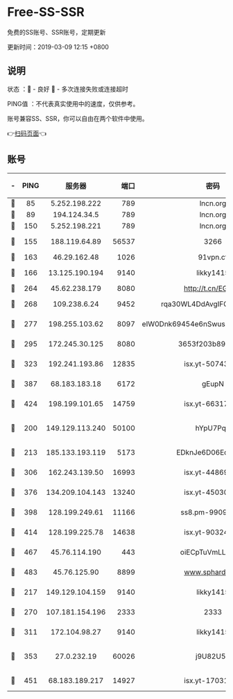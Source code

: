 # Free-SS-SSR

免费的SS账号、SSR账号，定期更新

更新时间：2019-03-09 12:15 +0800

## 说明

状态     ：🙂 - 良好 🙁 - 多次连接失败或连接超时

PING值   ：不代表真实使用中的速度，仅供参考。

账号兼容SS、SSR，你可以自由在两个软件中使用。

👉[扫码页面](https://liesauer.github.io/Free-SS-SSR/)👈

## 账号

|-|PING|服务器|端口|密码|加密方式|区域|
|:----:|:----:|:-----:|-----:|:----:|:----:|:----:|
|🙂|85|5.252.198.222|789|lncn.org|rc4|JP|
|🙂|89|194.124.34.5|789|lncn.org|rc4|JP|
|🙂|150|5.252.198.221|789|lncn.org|rc4|JP|
|🙂|155|188.119.64.89|56537|3266|aes-256-cfb|RU|
|🙂|163|46.29.162.48|1026|91vpn.cf|rc4-md5|RU|
|🙂|166|13.125.190.194|9140|likky1415|aes-256-cfb|KR|
|🙂|264|45.62.238.179|8080|http://t.cn/EGJIyrl|rc4-md5|CA|
|🙂|268|109.238.6.24|9452|rqa30WL4DdAvgIFG6Fs3znzTa|aes-256-cfb|FR|
|🙂|277|198.255.103.62|8097|eIW0Dnk69454e6nSwuspv9DmS201tQ0D|aes-256-cfb|US|
|🙂|295|172.245.30.125|8080|3653f203b896678d|chacha20-ietf|US|
|🙂|323|192.241.193.86|12835|isx.yt-50743276|aes-256-cfb|US|
|🙂|387|68.183.183.18|6172|gEupN|aes-256-cfb|SG|
|🙂|424|198.199.101.65|14759|isx.yt-66317358|aes-256-cfb|US|
|🙂|200|149.129.113.240|50100|hYpU7PqP|chacha20-ietf-poly1305|CN|
|🙂|213|185.133.193.119|5173|EDknJe6D06EoWDaw|aes-256-cfb|US|
|🙂|306|162.243.139.50|16993|isx.yt-44869527|aes-256-cfb|US|
|🙂|376|134.209.104.143|13240|isx.yt-45030016|aes-256-cfb|SG|
|🙂|398|128.199.249.61|11166|ss8.pm-99097574|aes-256-cfb|SG|
|🙂|414|128.199.225.78|14638|isx.yt-90324058|aes-256-cfb|SG|
|🙂|467|45.76.114.190|443|oiECpTuVmLLxk4Ts|aes-256-cfb|AU|
|🙂|483|45.76.125.90|8899|www.sphard.com|aes-256-cfb|AU|
|🙁|217|149.129.104.159|9140|likky1415|aes-256-cfb|HK|
|🙁|270|107.181.154.196|2333|2333|aes-256-cfb|US|
|🙁|311|172.104.98.27|9140|likky1415|aes-256-cfb|JP|
|🙁|353|27.0.232.19|60026|j9U82U53|xchacha20-ietf-poly1305|HK|
|🙁|451|68.183.189.217|14927|isx.yt-17031922|aes-256-cfb|SG|
